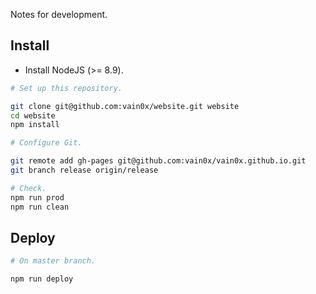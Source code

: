Notes for development.

## Install

- Install NodeJS (>= 8.9).

```sh
# Set up this repository.

git clone git@github.com:vain0x/website.git website
cd website
npm install

# Configure Git.

git remote add gh-pages git@github.com:vain0x/vain0x.github.io.git
git branch release origin/release

# Check.
npm run prod
npm run clean
```

## Deploy

```sh
# On master branch.

npm run deploy
```
